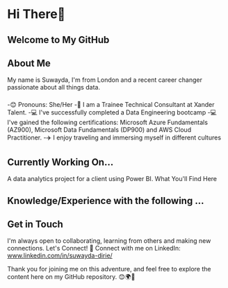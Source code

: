 # Hi There👋

## Welcome to My GitHub 

## About Me
My name is Suwayda, I'm from London and a recent career changer passionate about all things data. 
###
-😊 Pronouns: She/Her
-🚀 I am a Trainee Technical Consultant at Xander Talent.
-💻 I've successfully completed a Data Engineering bootcamp
-💻 I've gained the following certifications: Microsoft Azure Fundamentals (AZ900), Microsoft Data Fundamentals (DP900) and AWS Cloud Practitioner.
-✈️ I enjoy traveling and immersing myself in different cultures

## Currently Working On... 
A data analytics project for a client using Power BI. 
What You'll Find Here

## Knowledge/Experience with the following ... 




## Get in Touch
I'm always open to collaborating, learning from others and making new connections. Let's Connect!
💼 Connect with me on LinkedIn: www.linkedin.com/in/suwayda-dirie/


Thank you for joining me on this adventure, and feel free to explore the content here on my GitHub repository. 😊🌍🌟
